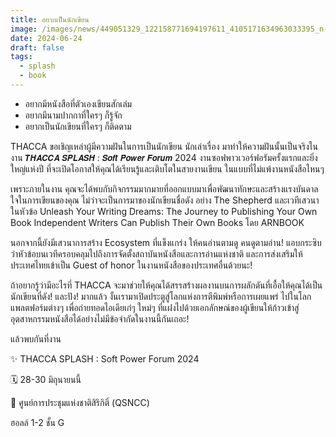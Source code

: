 ```yaml
---
title: อยากเป็นนักเขียน
image: /images/news/449051329_122158771694197611_4105171634963033395_n-2.jpg
date: 2024-06-24
draft: false
tags:
  - splash
  - book
---
```

* อยากมีหนังสือที่ตัวเองเขียนสักเล่ม
* อยากมีนามปากกาที่ใครๆ ก็รู้จัก
* อยากเป็นนักเขียนที่ใครๆ ก็ติดตาม



THACCA ขอเชิญเหล่าผู้มีความฝันในการเป็นนักเขียน นักเล่าเรื่อง มาทำให้ความฝันนั้นเป็นจริงในงาน 𝙏𝙃𝘼𝘾𝘾𝘼 𝙎𝙋𝙇𝘼𝙎𝙃 : 𝙎𝙤𝙛𝙩 𝙋𝙤𝙬𝙚𝙧 𝙁𝙤𝙧𝙪𝙢 2024 งานซอฟพาวเวอร์ฟอรัมครั้งแรกและยิ่งใหญ่แห่งปี ที่จะเปิดโอกาสให้คุณได้เรียนรู้และเติบโตในสายงานเขียน ในแบบที่ไม่แพ้งานหนังสือไหนๆ



เพราะภายในงาน คุณจะได้พบกับกิจกรรมมากมายที่ออกแบบมาเพื่อพัฒนาทักษะและสร้างแรงบันดาลใจในการเขียนของคุณ ไม่ว่าจะเป็นการมาของนักเขียนชื่อดัง อย่าง The Shepherd และเวทีเสวนาในหัวข้อ Unleash Your Writing Dreams: The Journey to Publishing Your Own Book Independent Writers Can Publish Their Own Books โดย ARNBOOK



นอกจากนี้ยังมีเสวนาการสร้าง Ecosystem ที่แข็งแกร่ง ให้คนอ่านตามดู คนดูตามอ่าน! แอบกระซิบว่าหัวข้อบนเวทีครอบคลุมไปถึงการจัดตั้งสถาบันหนังสือและการอ่านแห่งชาติ และการส่งเสริมให้ประเทศไทยเข้าเป็น Guest of honor ในงานหนังสือของประเทศอื่นด้วยนะ!



ถ้าอยากรู้ว่ามีอะไรที่ THACCA จะมาช่วยให้คุณได้สรรสร้างผลงานบนการผลักดันที่เอื้อให้คุณได้เป็นนักเขียนที่ดัง! และปัง! มากแล้ว งั้นเรามาเปิดประตูสู่โลกแห่งการตีพิมพ์หรือการเผยแพร่ ไปในโลกแพลตฟอร์มต่างๆ เพื่อถ่ายทอดไอเดียเก๋ๆ ใหม่ๆ ที่แฝงไปด้วยเอกลักษณ์ของผู้เขียนให้ก้าวเข้าสู่อุตสาหกรรมหนังสือได้อย่างไม่มีข้อจำกัดในงานนี้กันเถอะ!



แล้วพบกันที่งาน

✨ THACCA SPLASH : Soft Power Forum 2024

🗓️ 28-30 มิถุนายนนี้

📍 ศูนย์การประชุมแห่งชาติสิริกิติ์ (QSNCC)

ฮอลล์ 1-2 ชั้น G
